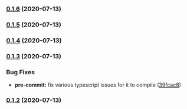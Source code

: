 ### [0.1.6](https://github.com/viktor-ku/pr-commitlint-action/compare/v0.1.5...v0.1.6) (2020-07-13)

### [0.1.5](https://github.com/viktor-ku/pr-commitlint-action/compare/v0.1.4...v0.1.5) (2020-07-13)

### [0.1.4](https://github.com/viktor-ku/pr-commitlint-action/compare/v0.1.3...v0.1.4) (2020-07-13)

### [0.1.3](https://github.com/viktor-ku/pr-commitlint-action/compare/v0.1.2...v0.1.3) (2020-07-13)


### Bug Fixes

* **pre-commit:** fix various typescript issues for it to compile ([39fcac8](https://github.com/viktor-ku/pr-commitlint-action/commit/39fcac84b8c15d5eac5b055c88fd3866d29da42d))

### [0.1.2](https://github.com/viktor-ku/pr-commitlint-action/compare/v0.1.1...v0.1.2) (2020-07-13)

